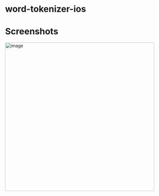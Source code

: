 # word-tokenizer-ios

# Screenshots

<img width="484" alt="image" src="https://github.com/RavanSA/word-tokenizer-ios/assets/58227337/d9ab51c6-b81a-4725-8b2d-1ff37c0886e0">
